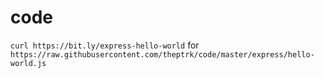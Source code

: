 # code

`curl https://bit.ly/express-hello-world` for `https://raw.githubusercontent.com/theptrk/code/master/express/hello-world.js`
